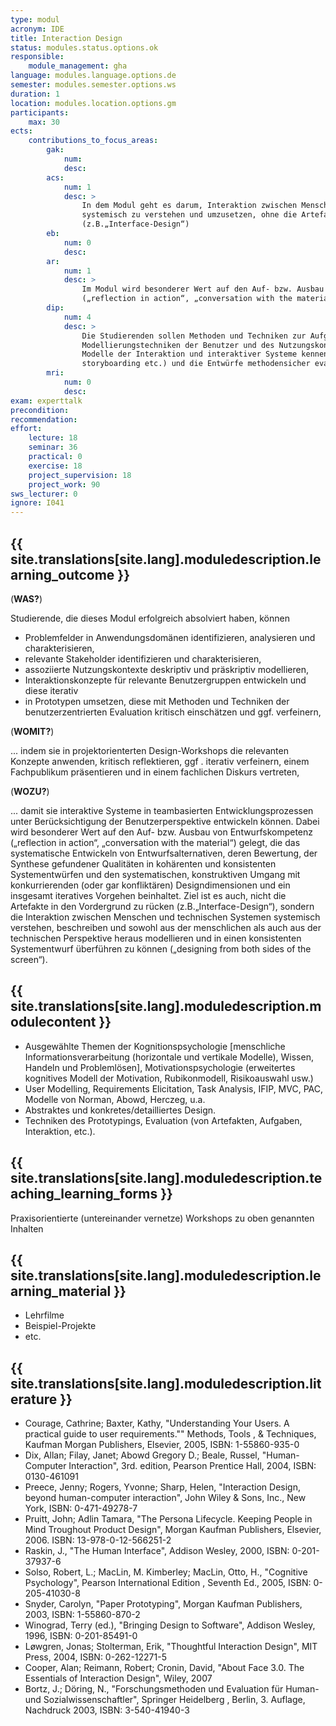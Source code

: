 ```yaml
---
type: modul
acronym: IDE
title: Interaction Design
status: modules.status.options.ok
responsible: 
    module_management: gha
language: modules.language.options.de
semester: modules.semester.options.ws
duration: 1
location: modules.location.options.gm
participants: 
    max: 30
ects: 
    contributions_to_focus_areas:
        gak: 
            num: 
            desc:
        acs: 
            num: 1
            desc: > 
                In dem Modul geht es darum, Interaktion zwischen Menschen und technischen Systemen
                systemisch zu verstehen und umzusetzen, ohne die Artefakte in den Vordergrund zu rücken 
                (z.B.„Interface-Design“) 
        eb: 
            num: 0
            desc:
        ar: 
            num: 1
            desc: >
                Im Modul wird besonderer Wert auf den Auf- bzw. Ausbau von Entwurfskompetenz 
                („reflection in action“, „conversation with the material“) gelegt.
        dip: 
            num: 4
            desc: >
                Die Studierenden sollen Methoden und Techniken zur Aufgabenanalyse- und Beschreibung,
                Modellierungstechniken der Benutzer und des Nutzungskontextes kennen und anwenden lernen,
                Modelle der Interaktion und interaktiver Systeme kennen, Entwurfskompetenz erwerben (prototyping,
                storyboarding etc.) und die Entwürfe methodensicher evaluieren können.                
        mri: 
            num: 0
            desc:
exam: experttalk
precondition: 
recommendation: 
effort:
    lecture: 18
    seminar: 36
    practical: 0
    exercise: 18
    project_supervision: 18
    project_work: 90
sws_lecturer: 0  
ignore: I041
---
```




## {{ site.translations[site.lang].moduledescription.learning_outcome }}
<!-- Learning Outcome -->

(**WAS?**)
 
Studierende, die dieses Modul erfolgreich absolviert haben, können
* Problemfelder in Anwendungsdomänen identifizieren, analysieren und charakterisieren,
* relevante Stakeholder identifizieren und charakterisieren,
* assoziierte Nutzungskontexte deskriptiv und präskriptiv modellieren,
* Interaktionskonzepte für relevante Benutzergruppen entwickeln und diese iterativ
* in Prototypen umsetzen, diese mit Methoden und Techniken der benutzerzentrierten Evaluation kritisch einschätzen und ggf. verfeinern,

(**WOMIT?**) 

... indem sie in projektorienterten Design-Workshops die relevanten Konzepte anwenden, kritisch reflektieren, ggf
. iterativ verfeinern, einem Fachpublikum präsentieren und in einem fachlichen Diskurs vertreten, 

(**WOZU?**) 

... damit sie interaktive Systeme in teambasierten Entwicklungsprozessen unter Berücksichtigung der Benutzerperspektive
 entwickeln können. Dabei wird besonderer Wert auf den Auf- bzw. Ausbau von 
Entwurfskompetenz („reflection in action“, „conversation with the material“) gelegt, die das systematische Entwickeln von Entwurfsalternativen, deren Bewertung, der Synthese gefundener 
Qualitäten in kohärenten und konsistenten Systementwürfen und den systematischen, konstruktiven Umgang mit konkurrierenden (oder gar konfliktären) Designdimensionen und ein insgesamt iteratives Vorgehen beinhaltet. Ziel ist es auch, nicht die Artefakte in den Vordergrund zu rücken (z.B.„Interface-Design“), sondern die 
Interaktion zwischen Menschen und technischen Systemen systemisch verstehen, beschreiben und sowohl aus der menschlichen als auch aus der technischen Perspektive heraus modellieren und in einen konsistenten Systementwurf überführen zu können („designing from both sides of the screen“).


  
## {{ site.translations[site.lang].moduledescription.modulecontent }}
<!-- Modulinhalt -->

* Ausgewählte Themen der Kognitionspsychologie [menschliche Informationsverarbeitung 
    (horizontale und vertikale Modelle), Wissen, Handeln und Problemlösen], 
    Motivationspsychologie (erweitertes kognitives Modell der Motivation, Rubikonmodell, Risikoauswahl usw.)
* User Modelling, Requirements Elicitation, Task Analysis, IFIP, MVC, PAC, Modelle von Norman, Abowd, Herczeg, u.a.
* Abstraktes und konkretes/detailliertes Design.
* Techniken des Prototypings, Evaluation (von Artefakten, Aufgaben, Interaktion, etc.).
   


## {{ site.translations[site.lang].moduledescription.teaching_learning_forms }}
<!-- Lehr- und Lernformen -->

Praxisorientierte (untereinander vernetze) Workshops zu oben genannten Inhalten


## {{ site.translations[site.lang].moduledescription.learning_material }}
<!-- Zur Verfügung gestelltes Lehrmaterial -->

* Lehrfilme
* Beispiel-Projekte 
* etc.


## {{ site.translations[site.lang].moduledescription.literature }}
<!-- Weiterführende Literatur -->


* Courage, Cathrine; Baxter, Kathy, "Understanding Your Users. A practical guide to user requirements."" Methods, Tools
, & Techniques, Kaufman Morgan Publishers, Elsevier, 2005, ISBN: 1-55860-935-0
* Dix, Allan; Filay, Janet; Abowd Gregory D.; Beale, Russel, "Human-Computer Interaction", 3rd. edition, Pearson
 Prentice Hall, 2004, ISBN: 0130-461091
* Preece, Jenny; Rogers, Yvonne; Sharp, Helen, "Interaction Design, beyond human-computer interaction", John Wiley
 & Sons, Inc., New York, ISBN: 0-471-49278-7
* Pruitt, John; Adlin Tamara, "The Persona Lifecycle. Keeping People in Mind Troughout Product Design", Morgan Kaufman
 Publishers, Elsevier, 2006. ISBN: 13-978-0-12-566251-2
* Raskin, J., "The Human Interface", Addison Wesley, 2000, ISBN: 0-201-37937-6
* Solso, Robert, L.; MacLin, M. Kimberley; MacLin, Otto, H., "Cognitive Psychology", Pearson International Edition
, Seventh Ed., 2005, ISBN: 0-205-41030-8
* Snyder, Carolyn, "Paper Prototyping", Morgan Kaufman Publishers, 2003, ISBN: 1-55860-870-2
* Winograd, Terry (ed.), "Bringing Design to Software", Addison Wesley, 1996, ISBN: 0-201-85491-0
* Løwgren, Jonas; Stolterman, Erik, "Thoughtful Interaction Design", MIT Press, 2004, ISBN: 0-262-12271-5
* Cooper, Alan; Reimann, Robert; Cronin, David, "About Face 3.0. The Essentials of Interaction Design", Wiley, 2007
* Bortz, J.; Döring, N., "Forschungsmethoden und Evaluation für Human- und Sozialwissenschaftler", Springer Heidelberg
, Berlin, 3. Auflage, Nachdruck 2003, ISBN: 3-540-41940-3